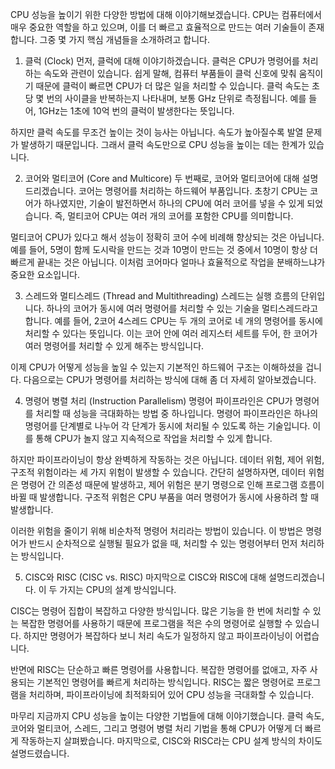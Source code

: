CPU 성능을 높이기 위한 다양한 방법에 대해 이야기해보겠습니다. CPU는 컴퓨터에서 매우 중요한 역할을 하고 있으며, 이를 더 빠르고 효율적으로 만드는 여러 기술들이 존재합니다. 그중 몇 가지 핵심 개념들을 소개하려고 합니다.

1. 클럭 (Clock)
먼저, 클럭에 대해 이야기하겠습니다. 클럭은 CPU가 명령어를 처리하는 속도와 관련이 있습니다. 쉽게 말해, 컴퓨터 부품들이 클럭 신호에 맞춰 움직이기 때문에 클럭이 빠르면 CPU가 더 많은 일을 처리할 수 있습니다. 클럭 속도는 초당 몇 번의 사이클을 반복하는지 나타내며, 보통 GHz 단위로 측정됩니다. 예를 들어, 1GHz는 1초에 10억 번의 클럭이 발생한다는 뜻입니다.

하지만 클럭 속도를 무조건 높이는 것이 능사는 아닙니다. 속도가 높아질수록 발열 문제가 발생하기 때문입니다. 그래서 클럭 속도만으로 CPU 성능을 높이는 데는 한계가 있습니다.

2. 코어와 멀티코어 (Core and Multicore)
두 번째로, 코어와 멀티코어에 대해 설명드리겠습니다. 코어는 명령어를 처리하는 하드웨어 부품입니다. 초창기 CPU는 코어가 하나였지만, 기술이 발전하면서 하나의 CPU에 여러 코어를 넣을 수 있게 되었습니다. 즉, 멀티코어 CPU는 여러 개의 코어를 포함한 CPU를 의미합니다.

멀티코어 CPU가 있다고 해서 성능이 정확히 코어 수에 비례해 향상되는 것은 아닙니다. 예를 들어, 5명이 함께 도시락을 만드는 것과 10명이 만드는 것 중에서 10명이 항상 더 빠르게 끝내는 것은 아닙니다. 이처럼 코어마다 얼마나 효율적으로 작업을 분배하느냐가 중요한 요소입니다.

3. 스레드와 멀티스레드 (Thread and Multithreading)
스레드는 실행 흐름의 단위입니다. 하나의 코어가 동시에 여러 명령어를 처리할 수 있는 기술을 멀티스레드라고 합니다. 예를 들어, 2코어 4스레드 CPU는 두 개의 코어로 네 개의 명령어를 동시에 처리할 수 있다는 뜻입니다. 이는 코어 안에 여러 레지스터 세트를 두어, 한 코어가 여러 명령어를 처리할 수 있게 해주는 방식입니다.

이제 CPU가 어떻게 성능을 높일 수 있는지 기본적인 하드웨어 구조는 이해하셨을 겁니다. 다음으로는 CPU가 명령어를 처리하는 방식에 대해 좀 더 자세히 알아보겠습니다.

4. 명령어 병렬 처리 (Instruction Parallelism)
명령어 파이프라인은 CPU가 명령어를 처리할 때 성능을 극대화하는 방법 중 하나입니다. 명령어 파이프라인은 하나의 명령어를 단계별로 나누어 각 단계가 동시에 처리될 수 있도록 하는 기술입니다. 이를 통해 CPU가 놀지 않고 지속적으로 작업을 처리할 수 있게 합니다.

하지만 파이프라이닝이 항상 완벽하게 작동하는 것은 아닙니다. 데이터 위험, 제어 위험, 구조적 위험이라는 세 가지 위험이 발생할 수 있습니다. 간단히 설명하자면, 데이터 위험은 명령어 간 의존성 때문에 발생하고, 제어 위험은 분기 명령으로 인해 프로그램 흐름이 바뀔 때 발생합니다. 구조적 위험은 CPU 부품을 여러 명령어가 동시에 사용하려 할 때 발생합니다.

이러한 위험을 줄이기 위해 비순차적 명령어 처리라는 방법이 있습니다. 이 방법은 명령어가 반드시 순차적으로 실행될 필요가 없을 때, 처리할 수 있는 명령어부터 먼저 처리하는 방식입니다.

5. CISC와 RISC (CISC vs. RISC)
마지막으로 CISC와 RISC에 대해 설명드리겠습니다. 이 두 가지는 CPU의 설계 방식입니다.

CISC는 명령어 집합이 복잡하고 다양한 방식입니다. 많은 기능을 한 번에 처리할 수 있는 복잡한 명령어를 사용하기 때문에 프로그램을 적은 수의 명령어로 실행할 수 있습니다. 하지만 명령어가 복잡하다 보니 처리 속도가 일정하지 않고 파이프라이닝이 어렵습니다.

반면에 RISC는 단순하고 빠른 명령어를 사용합니다. 복잡한 명령어를 없애고, 자주 사용되는 기본적인 명령어를 빠르게 처리하는 방식입니다. RISC는 짧은 명령어로 프로그램을 처리하며, 파이프라이닝에 최적화되어 있어 CPU 성능을 극대화할 수 있습니다.

마무리
지금까지 CPU 성능을 높이는 다양한 기법들에 대해 이야기했습니다. 클럭 속도, 코어와 멀티코어, 스레드, 그리고 명령어 병렬 처리 기법을 통해 CPU가 어떻게 더 빠르게 작동하는지 살펴봤습니다. 마지막으로, CISC와 RISC라는 CPU 설계 방식의 차이도 설명드렸습니다.
